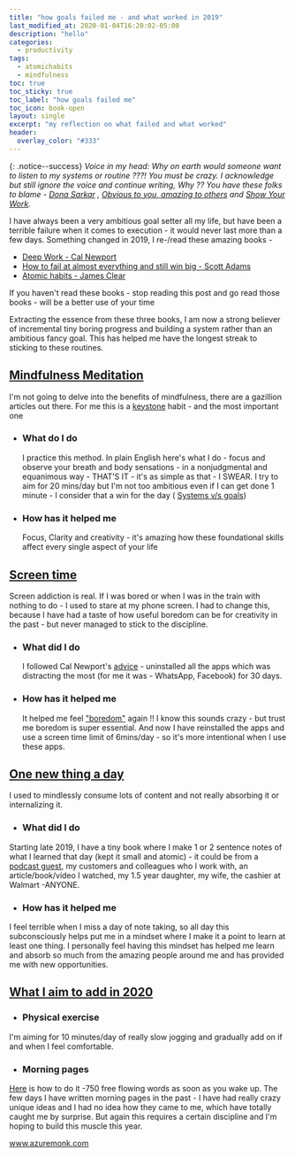 ```yaml
---
title: "how goals failed me - and what worked in 2019"
last_modified_at: 2020-01-04T16:20:02-05:00
description: "hello"
categories:
  - productivity  
tags:
  - atomichabits
  - mindfulness
toc: true
toc_sticky: true
toc_label: "how goals failed me"
toc_icon: book-open
layout: single
excerpt: "my reflection on what failed and what worked"
header:
  overlay_color: "#333"
---
```



{: .notice--success}
 _Voice in my head: Why on earth would someone want to listen to my systems or routine ???! You must be crazy. 
 I acknowledge but still ignore the voice and continue writing, Why ?? You have these folks to blame - [Dona Sarkar](https://www.youtube.com/watch?v=DEOvAu0knsU) , [Obvious to you, amazing to others](https://www.youtube.com/watch?v=xcmI5SSQLmE) and [Show Your Work](https://www.amazon.com/Show-Your-Work-Austin-Kleon/dp/076117897X)._
 



I have always been a very ambitious goal setter all my life, but have been a terrible failure when it comes to execution - it would never last more than a few days. Something changed in 2019, I re-/read these amazing books -

* [Deep Work - Cal Newport](https://www.amazon.com/Deep-Work-Focused-Success-Distracted/dp/1455586692)
* [How to fail at almost everything and still win big - Scott Adams](https://www.amazon.com/How-Fail-Almost-Everything-Still-ebook/dp/B00COOFBA4)
* [Atomic habits - James Clear](https://www.amazon.com/Atomic-Habits-Proven-Build-Break/dp/0735211299)

If you haven't read these books - stop reading this post and go read those books - will be a better use of your time

Extracting the essence from these three books, I am now a strong believer of incremental tiny boring progress and building a system rather than an ambitious fancy goal. This has helped me have the longest streak to sticking to these routines.

## **<u>Mindfulness Meditation</u>** 

 I'm not going to delve into the benefits of mindfulness, there are a gazillion articles out there. For me this is a [keystone](https://mayooshin.com/keystone-habits/) habit - and the most important one

* ### What do I do 
  I practice this method. In plain English here's what I do - focus and observe your breath and body sensations - in a nonjudgmental and equanimous way - THAT’S IT - it's as simple as that - I SWEAR. I try to aim for 20 mins/day but I'm not too ambitious even if I can get done 1 minute - I consider that a win for the day ( [Systems v/s goals](https://jamesclear.com/goals-systems))
* ### How has it helped me 
  Focus, Clarity and creativity - it's amazing how these foundational skills affect every single aspect of your life

## **<u>Screen time</u>** 

Screen addiction is real. If I was bored or when I was in the train with nothing to do - I used to stare at my phone screen. I had to change this, because I have had a taste of how useful boredom can be for creativity in the past - but never managed to stick to the discipline.

* ### What did I do
  
  I followed Cal Newport's [advice](https://www.amazon.com/Digital-Minimalism-Choosing-Focused-Noisy/dp/0525536515) - uninstalled all the apps which was distracting the most (for me it was - WhatsApp, Facebook) for 30 days.
* ### How has it helped me 
  
  It helped me feel ["boredom"](https://www.wired.com/2017/01/clive-thompson-7/) again !! I know this sounds crazy - but trust me boredom is super essential. And now I have reinstalled the apps and use a screen time limit of 6mins/day - so it's more intentional when I use these apps.
  
## **<u>One new thing a day</u>** 

I used to mindlessly consume lots of content and not really absorbing it or internalizing it.

* ### What did I do
Starting late 2019, I have a tiny book where I make 1 or 2 sentence notes of what I learned that day (kept it small and atomic) - it could be from a [podcast guest](https://azuremonk.com/audio/), my customers and colleagues who I work with, an article/book/video I watched, my 1.5 year daughter, my wife, the cashier at Walmart -ANYONE.

* ### How has it helped me
I feel terrible when I miss a day of note taking, so all day this subconsciously helps put me in a mindset where I make it a point to learn at least one thing. I personally feel having this mindset has helped me learn and absorb so much from the amazing people around me and has provided me with new opportunities.

## **<u>What I aim to add in 2020</u>** 

* ### Physical exercise
I'm aiming for 10 minutes/day of really slow jogging and gradually add on if and when I feel comfortable.

* ### Morning pages
[Here](https://www.theguardian.com/lifeandstyle/2014/oct/03/morning-pages-change-your-life-oliver-burkeman) is how to do it -750 free flowing words as soon as you wake up. The few days I have written morning pages in the past - I have had really crazy unique ideas and I had no idea how they came to me, which have totally caught me by surprise. But again this requires a certain discipline and I'm hoping to build this muscle this year. 



www.azuremonk.com
